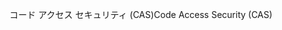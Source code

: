 <span data-ttu-id="7cf25-101">コード アクセス セキュリティ (CAS)</span><span class="sxs-lookup"><span data-stu-id="7cf25-101">Code Access Security (CAS)</span></span>
